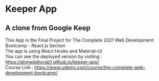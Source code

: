 # Keeper App 
## A clone from Google Keep
This App is the Final Project for The Complete 2021 Web Development Bootcamp - React.js Section\
The app is using React Hooks and Material-Ui \
You can see the deployed version by visiting : https://ahmedghorab1.github.io/keeper-app/ \
Course Link : https://www.udemy.com/course/the-complete-web-development-bootcamp/ 

